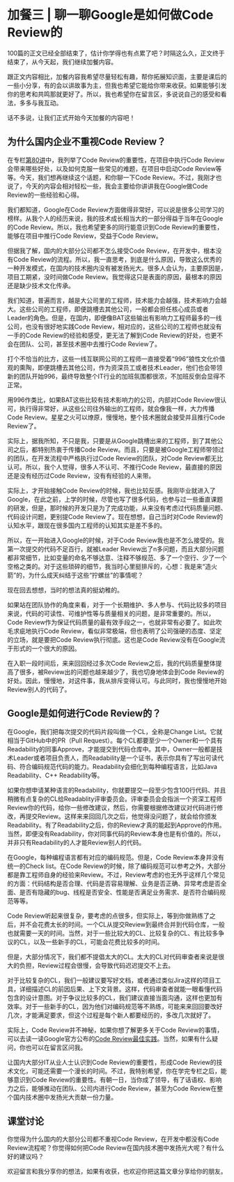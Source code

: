 # 加餐三 \| 聊一聊Google是如何做Code Review的

100篇的正文已经全部结束了，估计你学得也有点累了吧？时隔这么久，正文终于结束了，从今天起，我们继续加餐内容。

跟正文内容相比，加餐内容我希望尽量轻松有趣，帮你拓展知识面，主要是课后的一些小分享，有的会以讲故事为主，但我也希望它能给你带来收获。如果能够引发你的思考和共鸣那就更好了。所以，我也希望你在留言区，多说说自己的感受和看法，多多与我互动。

话不多说，让我们正式开始今天加餐的内容吧！

## 为什么国内企业不重视Code Review？

在专栏[第80讲](<https://time.geekbang.org/column/article/232687>)中，我列举了Code Review的重要性，在项目中执行Code Review会带来哪些好处，以及如何克服一些常见的难题，在项目中启动Code Review等等。今天，我们想再继续这个话题，和你聊一下Code Review。不过，我刚才也说了，今天的内容会相对轻松一些，我会主要给你讲讲我在Google做Code Review的一些经验和心得。

我们都知道，Google在Code Review方面做得非常好，可以说是很多公司学习的榜样。从我个人的经历来说，我的技术成长相当大的一部分得益于当年在Google的Code Review。所以，我也希望更多的同行能意识到Code Review的重要性，能够在项目中推行Code Review，受益于Code Review。

<!-- [[[read_end]]] -->

但据我了解，国内的大部分公司都不怎么接受Code Review，在开发中，根本没有Code Review的流程。所以，我一直思考，到底是什么原因，导致这么优秀的一种开发模式，在国内的技术圈内没有被发扬光大。很多人会认为，主要原因是，项目工期紧，没时间做Code Review。我觉得这只是表面的原因，最根本的原因还是缺少技术文化传承。

我们知道，普遍而言，越是大公司里的工程师，技术能力会越强，技术影响力会越大。这些公司的工程师，即便跳槽去其他公司，一般都会担任核心成员或者Leader的角色。但是，在国内，即便像BAT这些输出有影响力工程师最多的一线公司，也没有很好地实践Code Review，相对应的，这些公司的工程师也就没有一手的Code Review的经验和感受，更无法了解到Code Review的好处，也更不会在团队、公司，甚至技术圈中去推行Code Review了。

打个不恰当的比方，这些一线互联网公司的工程师一直接受着“996”狼性文化价值观的熏陶，即便跳槽去其他公司，作为资深员工或者技术Leader，他们也会带领新的团队开始996，最终导致整个IT行业的加班氛围都很浓，不加班反倒会显得不正常。

用996作类比，如果BAT这些比较有技术影响力的公司，内部对Code Review很认可，执行得非常好，从这些公司往外输出的工程师，就会像我一样，大力传播Code Review。星星之火可以燎原，慢慢地，整个技术圈就会接受并且推行Code Review了。

实际上，据我所知，不只是我，只要是从Google跳槽出来的工程师，到了其他公司之后，都特别热衷于传播Code Review。而且，只要是被Google工程师带领过的团队，在开发流程中严格执行过Code Review的团队，对Code Review都无比认可。所以，我个人觉得，很多人不认可、不推行Code Review，最直接的原因还是没有经历过Code Review，没有有经验的人来带。

实际上，才开始接触Code Review的时候，我也比较反感。我刚毕业就进入了Google，在此之前，上学的时候，尽管也写了很多代码，也参与过一些垂直课题的研发，但是，那时候的开发只是为了完成功能，从来没有考虑过代码质量问题、代码设计问题，更别提Code Review了。现在想想，自己当时对Code Review的认知水平，跟现在很多国内工程师的认知其实是差不多的。

所以，在一开始进入Google的时候，对于Code Review我也是不怎么接受的。我第一次提交的代码不足百行，就被Leader Review出了n多问题，而且大部分问题都非常细节，比如变量的命名不够达意、注释不够规范、多了一个空行、少了一个空格之类的。对于这些琐碎的细节，我当时心里挺排斥的，心想：我是来“造火箭”的，为什么成天纠结于这些“拧螺丝”的事情呢？

现在回去想想，当时的想法真的挺幼稚的。

如果站在团队协作的角度来看，对于一个长期维护、多人参与、代码比较多的项目来说，代码的可读性、可维护性等与质量相关的问题，是非常重要的。所以，Code Review作为保证代码质量的最有效手段之一，也就非常有必要了。如此吹毛求疵地执行Code Review，看似非常极端，但也表明了公司强硬的态度、坚定的立场，就是要把Code Review执行彻底。这也是Code Review没有在Google流于形式的一个很大的原因。

在入职一段时间后，来来回回经过多次Code Review之后，我的代码质量整体提高了很多，被Review出的问题也越来越少了，我也切身地体会到Code Review的好处。因此，慢慢地，对这件事，我从排斥变得认可。与此同时，我也慢慢地开始Review别人的代码了。

## Google是如何进行Code Review的？

在Google，我们把每次提交的代码片段叫做一个CL，全称是Change List。它就相当于GitHub中的PR（Pull Request）。每个CL都要至少一个Owner和一个具有Readability的同事Approve，才能提交到代码仓库中。其中，Owner一般都是技术Leader或者项目负责人，而Readability是一个证书，表示你具有了写出可读代码、符合编码规范代码的能力。Readability会细化到每种编程语言，比如Java Readability、C++ Readability等。

如果你想申请某种语言的Readability，你就要提交一段至少包含100行代码、并且稍微有点复杂的CL给Readablity评审委员会。评审委员会会指派一个资深工程师Review你的代码，给你一些修改建议，然后，你需要根据修改建议对代码进行修改，再提交Review。这样来来回回几次之后，他觉得没问题了，就会给你颁发Readability。有了Readability之后，你的Review才真的能起到Approve的作用。当然，即便没有Readability，你对同事代码的Review本身也是有价值的。所以，并非只有Readability的人才能Review别人的代码。

在Google，每种编程语言都有对应的编码规范。但是，Code Review本身并没有统一的Check list。在Code Review的时候，除了编码规范可以参考之外，大部分都是靠工程师自身的经验来Review。不过，Review考虑的也无外乎这样几个常见的方面：代码结构是否合理、代码是否容易理解、业务是否正确、异常考虑是否全面、是否有隐藏的bug、线程是否安全、性能是否满足业务需求、是否符合编码规范等等。

Code Review听起来很复杂，要考虑的点很多，但实际上，等到你做熟练了之后，并不会花费太长的时间。一个CL从提交Review到最终合并到代码仓库，一般也就需要一天的时间。当然，对于一些比较大的CL、比较复杂的CL、有比较多争议的CL，以及一些新手的CL，可能会花费比较多的时间。

但是，大部分情况下，我们都不提倡太大的CL。太大的CL对代码审查者来说是很大的负担，Review过程会很慢，会导致代码迟迟提交不上去。

对于比较复杂的CL，我们一般建议要写好文档，或者通过类似Jira这样的项目工具，详细描述CL的前因后果、上下文背景。这样，代码审查者就能一眼看懂代码包含的设计意图。对于争议比较多的CL，我们建议直接当面沟通，这样也更加有效率。对于一些新手的CL，因为他们对编码规范等不熟练，可能来来回回要改好几次，才能满足要求，但这个过程是每个新人都要经历的，多改几次就好了。

实际上，Code Review并不神秘，如果你想了解更多关于Code Review的事情，可以去读一读Google官方公布的[Code Review最佳实践](<https://google.github.io/eng-practices/review/reviewer/>)。当然，如果有什么疑问，你也可以在留言区问我。

让国内大部分IT从业人士认识到Code Review的重要性，形成Code Review的技术文化，可能还需要一个漫长的时间。不过，我特别希望，你在学完专栏之后，能够意识到Code Review的重要性。有朝一日，当你成了领导，有了话语权、影响力之后，能够推动在团队、公司内进行Code Review，甚至为Code Review在整个国内技术圈中发扬光大贡献一份力量。

## 课堂讨论

你觉得为什么国内的大部分公司都不重视Code Review，在开发中都没有Code Review流程呢？你觉得如何把Code Review在国内技术圈中发扬光大呢？有什么好的建议吗？

欢迎留言和我分享你的想法，如果有收获，也欢迎你把这篇文章分享给你的朋友。

